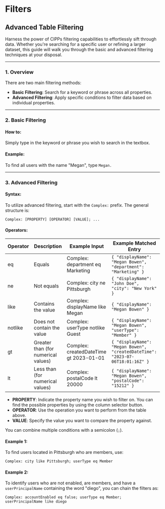 # Filters

## Advanced Table Filtering

Harness the power of CIPPs filtering capabilities to effortlessly sift through data. Whether you're searching for a specific user or refining a larger dataset, this guide will walk you through the basic and advanced filtering techniques at your disposal.

***

### 1. Overview

There are two main filtering methods:

* **Basic Filtering**: Search for a keyword or phrase across all properties.
* **Advanced Filtering**: Apply specific conditions to filter data based on individual properties.

***

### 2. Basic Filtering

#### How to:

Simply type in the keyword or phrase you wish to search in the textbox.

#### Example:

To find all users with the name "Megan", type `Megan.`

***

### 3. Advanced Filtering

#### Syntax:

To utilize advanced filtering, start with the `Complex:` prefix. The general structure is:

```vbnet
Complex: [PROPERTY] [OPERATOR] [VALUE]; ...
```

#### Operators:

<table data-full-width="false"><thead><tr><th>Operator</th><th>Description</th><th>Example Input</th><th data-hidden>Example Matched Entry</th></tr></thead><tbody><tr><td>eq</td><td>Equals</td><td>Complex: department eq Marketing</td><td><code>{ "displayName": "Megan Bowen", "department": "Marketing" }</code></td></tr><tr><td>ne</td><td>Not equals</td><td>Complex: city ne Pittsburgh</td><td><code>{ "displayName": "John Doe", "city": "New York" }</code></td></tr><tr><td>like</td><td>Contains the value</td><td>Complex: displayName like Megan</td><td><code>{ "displayName": "Megan Bowen" }</code></td></tr><tr><td>notlike</td><td>Does not contain the value</td><td>Complex: userType notlike Guest</td><td><code>{ "displayName": "Megan Bowen", "userType": "Member" }</code></td></tr><tr><td>gt</td><td>Greater than (for numerical values)</td><td>Complex: createdDateTime gt 2023-01-01</td><td><code>{ "displayName": "Megan Bowen", "createdDateTime": "2023-07-06T18:01:16Z" }</code></td></tr><tr><td>lt</td><td>Less than (for numerical values)</td><td>Complex: postalCode lt 20000</td><td><code>{ "displayName": "Megan Bowen", "postalCode": "15212" }</code></td></tr></tbody></table>

* **PROPERTY**: Indicate the property name you wish to filter on. You can find the possible properties by using the column selector button.
* **OPERATOR**: Use the operation you want to perform from the table above.
* **VALUE**: Specify the value you want to compare the property against.

You can combine multiple conditions with a semicolon (`;`).

#### Example 1:

To find users located in Pittsburgh who are members, use:

```vbnet
Complex: city like Pittsburgh; userType eq Member
```

#### Example 2:

To identify users who are not enabled, are members, and have a `userPrincipalName` containing the word "diego", you can chain the filters as:

```vbnet
Complex: accountEnabled eq false; userType eq Member; userPrincipalName like diego
```


